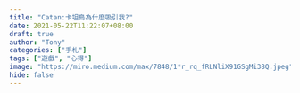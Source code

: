 ```yaml
---
title: "Catan:卡坦島為什麼吸引我?"
date: 2021-05-22T11:22:07+08:00
draft: true
author: "Tony"
categories: ["手札"]
tags: ["遊戲", "心得"]
image: "https://miro.medium.com/max/7848/1*r_rq_fRLNliX91GSgMi38Q.jpeg"
hide: false
---
```

